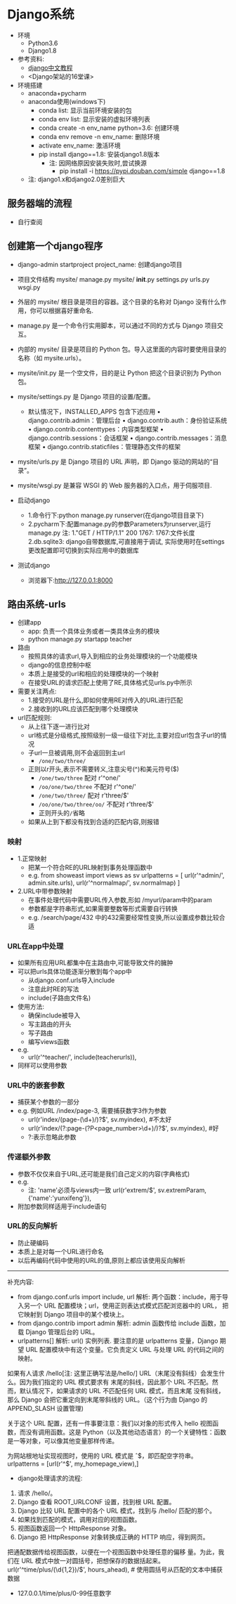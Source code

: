 # Django系统
- 环境
   - Python3.6
   - Django1.8
- 参考资料:
   - [django中文教程](https://yiyibooks.cn/xx/django_182/index.html)
   - <Django架站的16堂课>
- 环境搭建
   - anaconda+pycharm
   - anaconda使用(windows下)
      - conda list: 显示当前环境安装的包
      - conda env list: 显示安装的虚拟环境列表 
      - conda create -n env_name python=3.6: 创建环境
      - conda env remove -n env_name: 删除环境  
      - activate env_name: 激活环境
      - pip install django==1.8: 安装django1.8版本
        - 注: 因网络原因安装失败时,尝试换源
            - pip install -i https://pypi.douban.com/simple django==1.8
   - 注: django1.x和django2.0差别巨大
## 服务器端的流程
- 自行查阅
## 创建第一个django程序
- django-admin startproject project_name: 创建django项目
- 项目文件结构
mysite/
    manage.py
    mysite/
        __init__.py
        settings.py
        urls.py
        wsgi.py
- 外层的 mysite/ 根目录是项目的容器。这个目录的名称对 Django 没有什么作用，你可以根据喜好重命名.
- manage.py 是一个命令行实用脚本，可以通过不同的方式与 Django 项目交互。
- 内部的 mysite/ 目录是项目的 Python 包。导入这里面的内容时要使用目录的名称（如
  mysite.urls）。
- mysite/init.py 是一个空文件，目的是让 Python 把这个目录识别为 Python 包。
- mysite/settings.py 是 Django 项目的设置/配置。
  - 默认情况下，INSTALLED_APPS 包含下述应用
    • django.contrib.admin：管理后台
    • django.contrib.auth：身份验证系统
    • django.contrib.contenttypes：内容类型框架
    • django.contrib.sessions：会话框架
    • django.contrib.messages：消息框架
    • django.contrib.staticfiles：管理静态文件的框架
- mysite/urls.py 是 Django 项目的 URL 声明，即 Django 驱动的网站的“目录”。
- mysite/wsgi.py 是兼容 WSGI 的 Web 服务器的入口点，用于伺服项目.

- 启动django
   - 1.命令行下:python manage.py runserver(在django项目目录下)
   - 2.pycharm下:配置manage.py的参数Parameters为runserver,运行manage.py
   注: 1."GET / HTTP/1.1" 200 1767:  1767:文件长度
       2.db.sqlite3: django自带数据库,可直接用于调试,
         实际使用时在settings更改配置即可切换到实际应用中的数据库
- 测试django
   - 浏览器下:http://127.0.0.1:8000
## 路由系统-urls
- 创建app
   - app: 负责一个具体业务或者一类具体业务的模块
   - python manage.py startapp teacher
- 路由
   - 按照具体的请求url,导入到相应的业务处理模块的一个功能模块
   - django的信息控制中枢
   - 本质上是接受的url和相应的处理模块的一个映射
   - 在接受URL的请求匹配上使用了RE,具体格式见urls.py中所示
- 需要关注两点:
   - 1.接受的URL是什么,即如何使用RE对传入的URL进行匹配
   - 2.接收到的URL应该匹配到哪个处理模块
- url匹配规则:
   - 从上往下逐一进行比对
   - url格式是分级格式,按照级别一级一级往下对比,主要对应url包含子url的情况
   - 子url一旦被调用,则不会返回到主url
      - `/one/two/three/`
   - 正则以r开头,表示不需要转义,注意尖号(^)和美元符号($)
      - `/one/two/three` 配对 r'^one/'
      - `/oo/one/two/three` 不配对 r'^one/'
      - `/one/two/three/` 配对 r'three/$'
      - `/oo/one/two/three/oo/` 不配对 r'three/$' 
      - 正则开头的`/`省略
   - 如果从上到下都没有找到合适的匹配内容,则报错
### 映射
- 1.正常映射       
    - 把某一个符合RE的URL映射到事务处理函数中
    - e.g.
        from showeast import views as sv
        urlpatterns = [
            url(r'^admin/', admin.site.urls),
            url(r'^normalmap/', sv.normalmap)
        ]
- 2.URL中带参数映射
    - 在事件处理代码中需要URL传入参数,形如 /myurl/param中的param
    - 参数都是字符串形式,如果需要整数等形式需要自行转换
    - e.g.
        /search/page/432 中的432需要经常性变换,所以设置成参数比较合适
### URL在app中处理
- 如果所有应用URL都集中在主路由中,可能导致文件的臃肿
- 可以把urls具体功能逐渐分散到每个app中
    - 从django.conf.urls导入include
    - 注意此时RE的写法
    - include(子路由文件名)
- 使用方法:
    - 确保include被导入
    - 写主路由的开头
    - 写子路由
    - 编写views函数
- e.g.
    - url(r'^teacher/', include(teacherurls)),
- 同样可以使用参数
### URL中的嵌套参数
- 捕获某个参数的一部分
- e.g. 例如URL /index/page-3, 需要捕获数字3作为参数
    - url(r'index/(page-(\d+)/)?$', sv.myindex), #不太好
    - url(r'index/(?:page-(?P<page_number>\d+)/)?$', sv.myindex), #好
    - ?:表示忽略此参数
### 传递额外参数
- 参数不仅仅来自于URL,还可能是我们自己定义的内容(字典格式)
- e.g.
   - 注: 'name'必须与views内一致
   url(r'extrem/$', sv.extremParam, {'name':'yunxifeng'}),
- 附加参数同样适用于include语句
### URL的反向解析
- 防止硬编码
- 本质上是对每一个URL进行命名
- 以后再编码代码中使用的URL的值,原则上都应该使用反向解析

----------------------------------------------------
补充内容:
- from django.conf.urls import include, url
  解析: 两个函数：include，用于导入另一个 URL 配置模块；url，使用正则表达式模式匹配浏览器中的 URL，
        把它映射到 Django 项目中的某个模块上。
- from django.contrib import admin
  解析:  admin 函数传给 include 函数，加载 Django 管理后台的 URL。
- urlpatterns[]
  解析:  url() 实例列表. 要注意的是 urlpatterns 变量，Django 期望 URL 配置模块中有这个变量。它负责定义 URL 与处理
         URL 的代码之间的映射。
         
如果有人请求 /hello[注: 这里正确写法是/hello/] URL（末尾没有斜线）会发生什么。因为我们指定的 URL 模式要求有
末尾的斜线，因此那个 URL 不匹配。然而，默认情况下，如果请求的 URL 不匹配任何 URL 模式，而且末尾
没有斜线，那么 Django 会把它重定向到末尾带斜线的 URL。（这个行为由 Django 的 APPEND_SLASH 设置管理)

关于这个 URL 配置，还有一件事要注意：我们以对象的形式传入 hello 视图函数，而没有调用函数。这是
Python（以及其他动态语言）的一个关键特性：函数是一等对象，可以像其他变量那样传递。

为网站根地址实现视图时，使用的 URL 模式是 ˆ$，即匹配空字符串。
urlpatterns = [url(r'^$', my_homepage_view),]

- django处理请求的流程: 
1. 请求 /hello/。
2. Django 查看 ROOT_URLCONF 设置，找到根 URL 配置。
3. Django 比较 URL 配置中的各个 URL 模式，找到与 /hello/ 匹配的那个。
4. 如果找到匹配的模式，调用对应的视图函数。
5. 视图函数返回一个 HttpResponse 对象。
6. Django 把 HttpResponse 对象转换成正确的 HTTP 响应，得到网页。

把通配数据传给视图函数，以便在一个视图函数中处理任意的偏移
量。为此，我们在 URL 模式中放一对圆括号，把想保存的数据括起来。
url(r'^time/plus/(\d{1,2})/$', hours_ahead), # 使用圆括号从匹配的文本中捕获数据
- 127.0.0.1/time/plus/0-99任意数字
